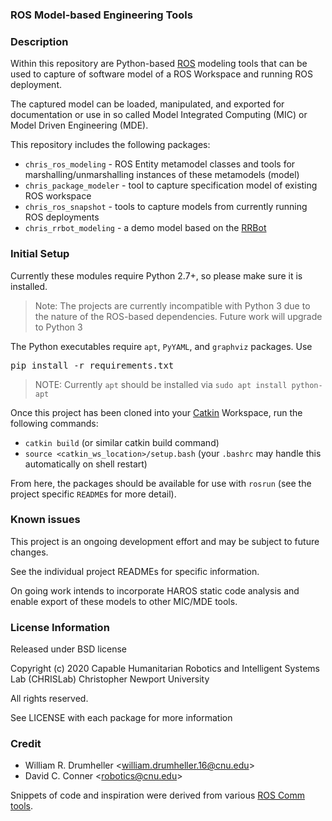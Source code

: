 ### ROS Model-based Engineering Tools

### Description

Within this repository are Python-based [ROS](http://www.ros.org) modeling tools that
can be used to capture of software model of a ROS Workspace and running ROS deployment.

The captured model can be loaded, manipulated, and exported for documentation or use
in so called Model Integrated Computing (MIC) or Model Driven Engineering (MDE).

This repository includes the following packages:
* `chris_ros_modeling`    - ROS Entity metamodel classes and tools for marshalling/unmarshalling instances
                         of these metamodels (model)
* `chris_package_modeler` - tool to capture specification model of existing ROS workspace
* `chris_ros_snapshot`    - tools to capture models from currently running ROS deployments
* `chris_rrbot_modeling`  - a demo model based on the [RRBot](https://github.com/ros-simulation/gazebo_ros_demos)

### Initial Setup

Currently these modules require Python 2.7+, so please make sure it is installed.
> Note: The projects are currently incompatible with Python 3 due to the nature of the ROS-based dependencies.
>  Future work will upgrade to Python 3

The Python executables require `apt`, `PyYAML`, and `graphviz` packages. Use
<pre>
pip install -r requirements.txt
</pre>
> NOTE: Currently `apt` should be installed via `sudo apt install python-apt`


Once this project has been cloned into your [Catkin](https://docs.ros.org/api/catkin/html) Workspace, run the
following commands:
- `catkin build` (or similar catkin build command)
- `source <catkin_ws_location>/setup.bash` (your `.bashrc` may handle this automatically on shell restart)

From here, the packages should be available for use with `rosrun` (see the project specific `README`s for more
detail).

### Known issues

This project is an ongoing development effort and may be subject to future changes.

See the individual project READMEs for specific information.

On going work intends to incorporate HAROS static code analysis and enable export
of these models to other MIC/MDE tools.

### License Information

Released under BSD license

Copyright (c) 2020
Capable Humanitarian Robotics and Intelligent Systems Lab (CHRISLab)
Christopher Newport University

All rights reserved.

See LICENSE with each package for more information

### Credit

- William R. Drumheller <[william.drumheller.16@cnu.edu](mailto:william.drumheller.16@cnu.edu)>
- David C. Conner <[robotics@cnu.edu](mailto:robotics@cnu.edu)>

Snippets of code and inspiration were derived from various
[ROS Comm tools](https://github.com/ros/ros_comm/tree/noetic-devel/tools).
